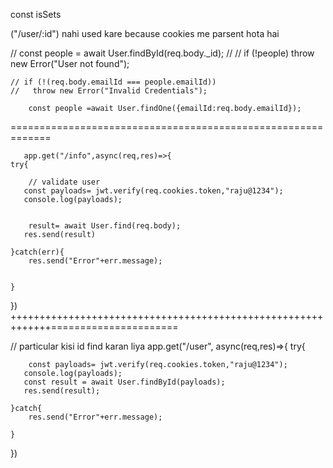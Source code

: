 const isSets

("/user/:id") nahi used kare because cookies me parsent hota hai 


  // const people = await User.findById(req.body._id);
    // // if (!people) throw new Error("User not found");

    // if (!(req.body.emailId === people.emailId))
    //   throw new Error("Invalid Credentials");

        const people =await User.findOne({emailId:req.body.emailId});








=============================================================


       app.get("/info",async(req,res)=>{
    try{

        // validate user
       const payloads= jwt.verify(req.cookies.token,"raju@1234");
       console.log(payloads);
       

        result= await User.find(req.body);
       res.send(result)

    }catch(err){
        res.send("Error"+err.message);


    }
})
+++++++++++++++++++++++++++++++++++++++++++++++++++++++++++++======================

// particular kisi id find karan liya
app.get("/user", async(req,res)=>{
    try{

        const payloads= jwt.verify(req.cookies.token,"raju@1234");
       console.log(payloads);
       const result = await User.findById(payloads);
       res.send(result);

    }catch{
        res.send("Error"+err.message);

    }

})